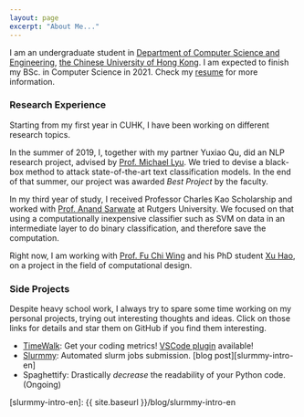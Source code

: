 ```yaml
---
layout: page
excerpt: "About Me..."
---
```


I am an undergraduate student in [Department of Computer Science and Engineering][cse-web], [the Chinese University of Hong Kong][cuhk-web]. I am expected to finish my BSc. in Computer Science in 2021. Check my [resume][my-resume] for more information.

### Research Experience

Starting from my first year in CUHK, I have been working on different research topics.

In the summer of 2019, I, together with my partner Yuxiao Qu, did an NLP research project, advised by [Prof. Michael Lyu][michael-web]. We tried to devise a black-box method to attack state-of-the-art text classification models. In the end of that summer, our project was awarded *Best Project* by the faculty.

In my third year of study, I received Professor Charles Kao Scholarship and worked with [Prof. Anand Sarwate][anand-web] at Rutgers University.
We focused on that using a computationally inexpensive classifier such as SVM on data in an intermediate layer to do binary classification, and therefore save the computation.

Right now, I am working with [Prof. Fu Chi Wing][philip-web] and his PhD student [Xu Hao][xuhao-web], on a project in the field of computational design.

### Side Projects

Despite heavy school work, I always try to spare some time working on my personal projects, trying out interesting thoughts and ideas. Click on those links for details and star them on GitHub if you find them interesting.

- [TimeWalk][timewalk-core]: Get your coding metrics! [VSCode plugin][timewalk-vscode] available!
- [Slurmmy][slurmmy-github]: Automated slurm jobs submission. [blog post][slurmmy-intro-en]
- Spaghettify: Drastically *decrease* the readability of your Python code. (Ongoing)

[sid-web]: http://staff.ie.cuhk.edu.hk/~sjaggi/
[michael-web]: http://www.cse.cuhk.edu.hk/~lyu
[cse-web]: http://www.cse.cuhk.edu.hk
[cuhk-web]: http://www.cuhk.edu.hk
[xuhao-web]: http://www.cse.cuhk.edu.hk/~haoxu
[anand-web]: https://www.ece.rutgers.edu/~asarwate/
[philip-web]: http://www.cse.cuhk.edu.hk/~cwfu
[my-resume]: ./assets/files/cv.pdf
[timewalk-core]: https://github.com/desmondlzy/timewalk-core
[timewalk-vscode]: https://github.com/desmondlzy/timewalk-vscode
[slurmmy-github]: https://github.com/desmondlzy/slurmmy
[slurmmy-intro-en]: {{ site.baseurl }}/blog/slurmmy-intro-en